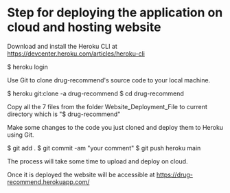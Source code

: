 # Step for deploying the application on cloud and hosting website

Download and install the Heroku CLI at https://devcenter.heroku.com/articles/heroku-cli

$ heroku login

Use Git to clone drug-recommend's source code to your local machine.

$ heroku git:clone -a drug-recommend
$ cd drug-recommend

Copy all the 7 files from the folder Website_Deployment_File to current directory which is "$ drug-recommend"

Make some changes to the code you just cloned and deploy them to Heroku using Git.

$ git add .
$ git commit -am "your comment"
$ git push heroku main

The process will take some time to upload and deploy on cloud. 

Once it is deployed the website will be accessible at 
https://drug-recommend.herokuapp.com/
